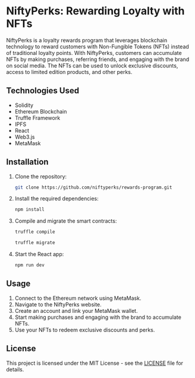 # NiftyPerks: Rewarding Loyalty with NFTs

NiftyPerks is a loyalty rewards program that leverages blockchain technology to reward customers with Non-Fungible Tokens (NFTs) instead of traditional loyalty points. With NiftyPerks, customers can accumulate NFTs by making purchases, referring friends, and engaging with the brand on social media. The NFTs can be used to unlock exclusive discounts, access to limited edition products, and other perks.

## Technologies Used

- Solidity
- Ethereum Blockchain
- Truffle Framework
- IPFS
- React
- Web3.js
- MetaMask

## Installation

1. Clone the repository:

    ```sh
    git clone https://github.com/niftyperks/rewards-program.git
    ```


2. Install the required dependencies:

    ```sh
    npm install
    ```


3. Compile and migrate the smart contracts:

    ```sh
    truffle compile
    ```

    ```sh
    truffle migrate
    ```


4. Start the React app:

    ```sh
    npm run dev
    ```


## Usage

1. Connect to the Ethereum network using MetaMask.
2. Navigate to the NiftyPerks website.
3. Create an account and link your MetaMask wallet.
4. Start making purchases and engaging with the brand to accumulate NFTs.
5. Use your NFTs to redeem exclusive discounts and perks.

## License

This project is licensed under the MIT License - see the [LICENSE](LICENSE) file for details.





